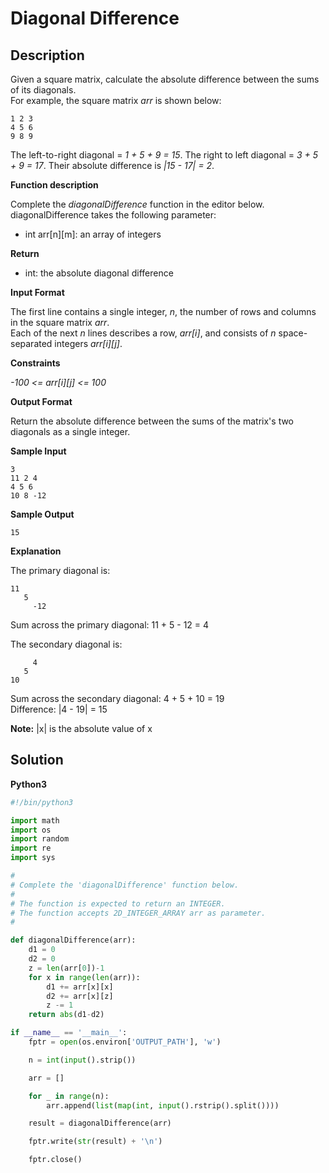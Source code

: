 # Diagonal Difference


## Description
Given a square matrix, calculate the absolute difference between the sums of its diagonals.\
For example, the square matrix _arr_ is shown below:
```
1 2 3
4 5 6
9 8 9
```
The left-to-right diagonal = _1 + 5 + 9 = 15_. The right to left diagonal = _3 + 5 + 9 = 17_. Their absolute difference is _|15 - 17| = 2_.

**Function description**

Complete the _diagonalDifference_ function in the editor below.\
diagonalDifference takes the following parameter:
- int arr[n][m]: an array of integers

**Return**

- int: the absolute diagonal difference

**Input Format**

The first line contains a single integer, _n_, the number of rows and columns in the square matrix _arr_.\
Each of the next _n_ lines describes a row, _arr[i]_, and consists of _n_ space-separated integers _arr[i][j]_.

**Constraints**

_-100 <= arr[i][j] <= 100_

**Output Format**

Return the absolute difference between the sums of the matrix's two diagonals as a single integer.

**Sample Input**

```
3
11 2 4
4 5 6
10 8 -12
```

**Sample Output**

```
15
```

**Explanation**

The primary diagonal is:
```
11
   5
     -12
```
Sum across the primary diagonal: 11 + 5 - 12 = 4

The secondary diagonal is:
```
     4
   5
10
```
Sum across the secondary diagonal: 4 + 5 + 10 = 19\
Difference: |4 - 19| = 15

**Note:** |x| is the absolute value of x


## Solution
**Python3**

```python
#!/bin/python3

import math
import os
import random
import re
import sys

#
# Complete the 'diagonalDifference' function below.
#
# The function is expected to return an INTEGER.
# The function accepts 2D_INTEGER_ARRAY arr as parameter.
#

def diagonalDifference(arr):
    d1 = 0
    d2 = 0
    z = len(arr[0])-1
    for x in range(len(arr)):
        d1 += arr[x][x]
        d2 += arr[x][z]
        z -= 1
    return abs(d1-d2)

if __name__ == '__main__':
    fptr = open(os.environ['OUTPUT_PATH'], 'w')

    n = int(input().strip())

    arr = []

    for _ in range(n):
        arr.append(list(map(int, input().rstrip().split())))

    result = diagonalDifference(arr)

    fptr.write(str(result) + '\n')

    fptr.close()
```

